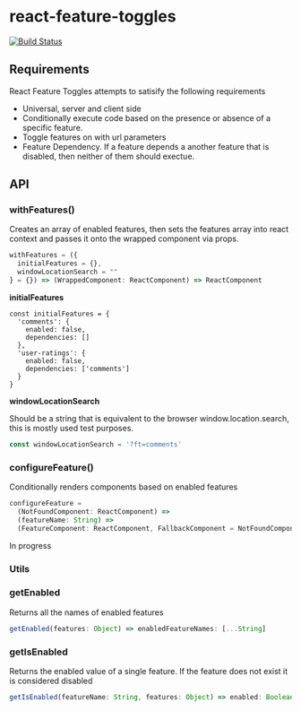# react-feature-toggles

[![Build Status](https://travis-ci.com/paralleldrive/react-feature-toggles.svg?token=Ba8H1FN3UT5CqqFhs2AM&branch=master)](https://travis-ci.com/paralleldrive/react-feature-toggles)

## Requirements

React Feature Toggles attempts to satisify the following requirements

* Universal, server and client side
* Conditionally execute code based on the presence or absence of a specific feature. 
* Toggle features on with url parameters
* Feature Dependency. If a feature depends a another feature that is disabled, then neither of them should exectue.

## API

### withFeatures()

Creates an array of enabled features, then sets the features array into react context and passes it onto the wrapped component via props.

```javascript
withFeatures = ({
  initialFeatures = {}, 
  windowLocationSearch = ""
} = {}) => (WrappedComponent: ReactComponent) => ReactComponent
```

__initialFeatures__

```javasript
const initialFeatures = {
  'comments': {
    enabled: false,
    dependencies: []
  },
  'user-ratings': {
    enabled: false,
    dependencies: ['comments']
  }
}
```

__windowLocationSearch__

Should be a string that is equivalent to the browser window.location.search, this is mostly used test purposes. 

```javascript
const windowLocationSearch = '?ft=comments'
```

### configureFeature()

Conditionally renders components based on enabled features

```javascript
configureFeature =
  (NotFoundComponent: ReactComponent) =>
  (featureName: String) => 
  (FeatureComponent: ReactComponent, FallbackComponent = NotFoundComponent) => ReactComponent | null
```


In progress

### Utils

### getEnabled
Returns all the names of enabled features
```javascript
getEnabled(features: Object) => enabledFeatureNames: [...String]
```

### getIsEnabled
Returns the enabled value of a single feature. If the feature does not exist it is considered disabled
```javascript
getIsEnabled(featureName: String, features: Object) => enabled: Boolean
```
